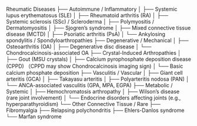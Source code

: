 Rheumatic Diseases
├── Autoimmune / Inflammatory
│   ├── Systemic lupus erythematosus (SLE)
│   ├── Rheumatoid arthritis (RA)
│   ├── Systemic sclerosis (SSc) / Scleroderma
│   ├── Polymyositis / Dermatomyositis
│   ├── Sjogren’s syndrome
│   ├── Mixed connective tissue disease (MCTD)
│   ├── Psoriatic arthritis (PsA)
│   └── Ankylosing spondylitis / Spondyloarthropathies
├── Degenerative / Mechanical
│   ├── Osteoarthritis (OA)
│   ├── Degenerative disc disease
│   └── Chondrocalcinosis-associated OA
├── Crystal-Induced Arthropathies
│   ├── Gout (MSU crystals)
│   ├── Calcium pyrophosphate deposition disease (CPPD)
            （CPPD may show Chondrocalcinosis imaging sign)
│   └── Basic calcium phosphate deposition
├── Vasculitis / Vascular
│   ├── Giant cell arteritis (GCA)
│   ├── Takayasu arteritis
│   ├── Polyarteritis nodosa (PAN)
│   └── ANCA-associated vasculitis (GPA, MPA, EGPA)
├── Metabolic / Systemic
│   ├── Hemochromatosis arthropathy
│   ├── Wilson’s disease (rare joint involvement)
│   └── Endocrine disorders affecting joints (e.g., hyperparathyroidism)
└── Other Connective Tissue / Rare
    ├── Fibromyalgia
    ├── Relapsing polychondritis
    ├── Ehlers-Danlos syndrome
    └── Marfan syndrome
